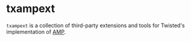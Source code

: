 # txampext

`txampext` is a collection of third-party extensions and tools for Twisted's
implementation of [AMP](http://amp-protocol.net/).
